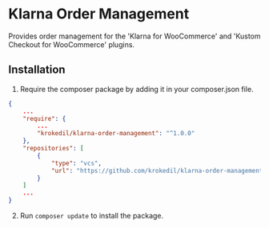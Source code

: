 # Klarna Order Management
Provides order management for the 'Klarna for WooCommerce' and 'Kustom Checkout for WooCommerce' plugins.

## Installation
1. Require the composer package by adding it in your composer.json file.
```json
{
    ...
    "require": {
        ...
        "krokedil/klarna-order-management": "^1.0.0"
    },
    "repositories": [
        {
            "type": "vcs",
            "url": "https://github.com/krokedil/klarna-order-management.git"
        }
    ]
    ...
}
```
2. Run `composer update` to install the package.